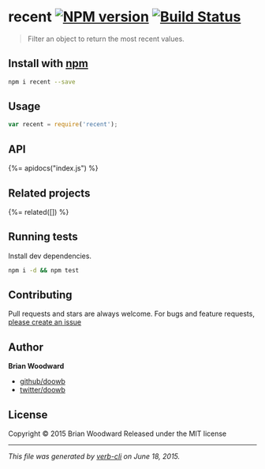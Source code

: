 # recent [![NPM version](https://badge.fury.io/js/recent.svg)](http://badge.fury.io/js/recent)  [![Build Status](https://travis-ci.org/doowb/recent.svg)](https://travis-ci.org/doowb/recent) 

> Filter an object to return the most recent values.

## Install with [npm](npmjs.org)

```bash
npm i recent --save
```

## Usage

```js
var recent = require('recent');
```

## API
<!-- add a path or glob pattern for files with code comments to use for docs  -->
{%= apidocs("index.js") %}

## Related projects
<!-- add an array of related projects, then un-escape the helper -->
{%= related([]) %}  

## Running tests
Install dev dependencies.

```bash
npm i -d && npm test
```


## Contributing
Pull requests and stars are always welcome. For bugs and feature requests, [please create an issue](https://github.com/doowb/recent/issues)


## Author

**Brian Woodward**
 
+ [github/doowb](https://github.com/doowb)
+ [twitter/doowb](http://twitter.com/doowb) 

## License
Copyright © 2015 Brian Woodward
Released under the MIT license

***

_This file was generated by [verb-cli](https://github.com/assemble/verb-cli) on June 18, 2015._
